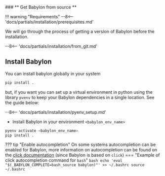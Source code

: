 ### ** Get Babylon from source **

!!! warning "Requirements"
    --8<-- 'docs/partials/installation/prerequisites.md'

We will go through the process of getting a version of Babylon before the installation.

--8<-- 'docs/partials/installation/from_git.md'

## Install Babylon

You can install babylon globally in your system

```bash
pip install .
```

but, if you want you can set up a virtual environment in python using the library `pvenv` to keep your Babylon dependencies in a single location. See the guide below:


--8<-- 'docs/partials/installation/pyenv_setup.md'

* Install Babylon in your environment `<babylon_env_name>`
```bash
pyenv activate <babylon_env_name>
pip install .
```

??? tip "Enable autocompletion"
    On some systems autocompletion can be enabled for Babylon, more information on autocompletion can be found on the [click documentation](https://click.palletsprojects.com/en/8.1.x/shell-completion/) (since Babylon is based on `click`)
    === "Example of click autocompletion command for `bash`"
    ```bash
    echo 'eval "$(_BABYLON_COMPLETE=bash_source babylon)"' >> ~/.bashrc
    source ~/.bashrc
    ```